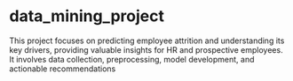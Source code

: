 # data_mining_project
This project focuses on predicting employee attrition and understanding its key drivers, providing valuable insights for HR and prospective employees. It involves data collection, preprocessing, model development, and actionable recommendations
